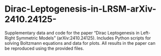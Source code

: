 # Dirac-Leptogenesis-in-LRSM-arXiv-2410.24125-
Supplementary data and code for the paper “Dirac Leptogenesis in Left-Right Symmetric Models” (arXiv:2410.24125). Includes Python scripts for solving Boltzmann equations and data for plots. All results in the paper can be reproduced using the provided files.
